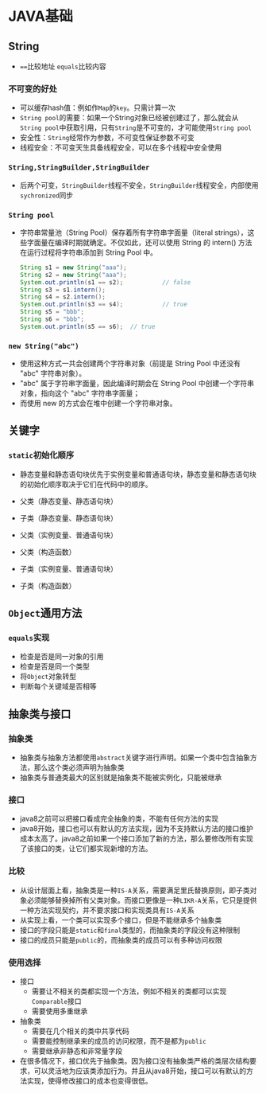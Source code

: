 # JAVA基础

## String 

- `==`比较地址  `equals`比较内容

### 不可变的好处

- 可以缓存hash值：例如作`Map`的`key`。只需计算一次
- `String pool`的需要：如果一个String对象已经被创建过了，那么就会从`String pool`中获取引用，只有`String`是不可变的，才可能使用`String pool`
- 安全性：`String`经常作为参数，不可变性保证参数不可变
- 线程安全：不可变天生具备线程安全，可以在多个线程中安全使用

### `String,StringBuilder,StringBuilder`

- 后两个可变，`StringBuilder`线程不安全，`StringBuilder`线程安全，内部使用`sychronized`同步

### `String pool`

- 字符串常量池（String Pool）保存着所有字符串字面量（literal strings），这些字面量在编译时期就确定。不仅如此，还可以使用 String 的 intern() 方法在运行过程将字符串添加到 String Pool 中。

  ```java
  String s1 = new String("aaa");
  String s2 = new String("aaa");
  System.out.println(s1 == s2);           // false
  String s3 = s1.intern();
  String s4 = s2.intern();
  System.out.println(s3 == s4);           // true
  String s5 = "bbb";
  String s6 = "bbb";
  System.out.println(s5 == s6);  // true
  ```



### `new String("abc")`

- 使用这种方式一共会创建两个字符串对象（前提是 String Pool 中还没有 "abc" 字符串对象）。
- "abc" 属于字符串字面量，因此编译时期会在 String Pool 中创建一个字符串对象，指向这个 "abc" 字符串字面量；
- 而使用 new 的方式会在堆中创建一个字符串对象。



## 关键字

### `static`初始化顺序

- 静态变量和静态语句块优先于实例变量和普通语句块，静态变量和静态语句块的初始化顺序取决于它们在代码中的顺序。

- 父类（静态变量、静态语句块）
- 子类（静态变量、静态语句块）
- 父类（实例变量、普通语句块）
- 父类（构造函数）
- 子类（实例变量、普通语句块）
- 子类（构造函数）



## `Object`通用方法

### `equals`实现

- 检查是否是同一对象的引用
- 检查是否是同一个类型
- 将`Object`对象转型
- 判断每个关键域是否相等



## 抽象类与接口

### 抽象类

- 抽象类与抽象方法都使用`abstract`关键字进行声明。如果一个类中包含抽象方法，那么这个类必须声明为抽象类
- 抽象类与普通类最大的区别就是抽象类不能被实例化，只能被继承

### 接口

- java8之前可以把接口看成完全抽象的类，不能有任何方法的实现
- java8开始，接口也可以有默认的方法实现，因为不支持默认方法的接口维护成本太高了。java8之前如果一个接口添加了新的方法，那么要修改所有实现了该接口的类，让它们都实现新增的方法。

### **比较**

- 从设计层面上看，抽象类是一种`IS-A`关系，需要满足里氏替换原则，即子类对象必须能够替换掉所有父类对象。而接口更像是一种`LIKR-A`关系，它只是提供一种方法实现契约，并不要求接口和实现类具有`IS-A`关系
- 从实现上看，一个类可以实现多个接口，但是不能继承多个抽象类
- 接口的字段只能是`static`和`final`类型的，而抽象类的字段没有这种限制
- 接口的成员只能是`public`的，而抽象类的成员可以有多种访问权限

### 使用选择

- 接口
  - 需要让不相关的类都实现一个方法，例如不相关的类都可以实现`Comparable`接口
  - 需要使用多重继承
- 抽象类
  - 需要在几个相关的类中共享代码
  - 需要能控制继承来的成员的访问权限，而不是都为`public`
  - 需要继承非静态和非常量字段
- 在很多情况下，接口优先于抽象类。因为接口没有抽象类严格的类层次结构要求，可以灵活地为应该类添加行为。并且从java8开始，接口可以有默认的方法实现，使得修改接口的成本也变得很低。

